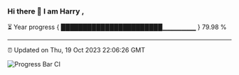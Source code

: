 ### Hi there 👋 I am Harry , 

⏳ Year progress { ███████████████████████▁▁▁▁▁▁▁ } 79.98 %

---

⏰ Updated on Thu, 19 Oct 2023 22:06:26 GMT

![Progress Bar CI](https://github.com/duykhang68/duykhang68/workflows/Progress%20Bar%20CI/badge.svg)
